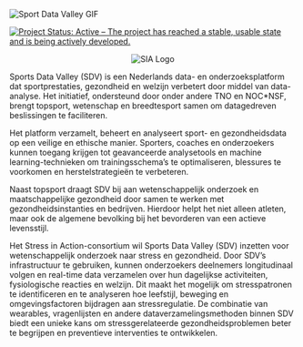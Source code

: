 ![Sport Data Valley GIF](https://info.sportdatavalley.nl/wp-content/uploads/Sport-Data-Valley-Infographic-english.gif)

[![Project Status: Active – The project has reached a stable, usable state and is being actively developed.](https://www.repostatus.org/badges/latest/active.svg)](https://www.repostatus.org/#active)

<p align="center">
  <img src="[https://stress-in-action.nl/wp-content/uploads/2023/04/sia-logo.png](https://info.sportdatavalley.nl/wp-content/uploads/Sport-Data-Valley-Infographic-english.gif)" alt="SIA Logo">
</p>

Sports Data Valley (SDV) is een Nederlands data- en onderzoeksplatform dat sportprestaties, gezondheid en welzijn verbetert door middel van data-analyse. Het initiatief, ondersteund door onder andere TNO en NOC*NSF, brengt topsport, wetenschap en breedtesport samen om datagedreven beslissingen te faciliteren.

Het platform verzamelt, beheert en analyseert sport- en gezondheidsdata op een veilige en ethische manier. Sporters, coaches en onderzoekers kunnen toegang krijgen tot geavanceerde analysetools en machine learning-technieken om trainingsschema’s te optimaliseren, blessures te voorkomen en herstelstrategieën te verbeteren.

Naast topsport draagt SDV bij aan wetenschappelijk onderzoek en maatschappelijke gezondheid door samen te werken met gezondheidsinstanties en bedrijven. Hierdoor helpt het niet alleen atleten, maar ook de algemene bevolking bij het bevorderen van een actieve levensstijl.

Het Stress in Action-consortium wil Sports Data Valley (SDV) inzetten voor wetenschappelijk onderzoek naar stress en gezondheid. Door SDV’s infrastructuur te gebruiken, kunnen onderzoekers deelnemers longitudinaal volgen en real-time data verzamelen over hun dagelijkse activiteiten, fysiologische reacties en welzijn. Dit maakt het mogelijk om stresspatronen te identificeren en te analyseren hoe leefstijl, beweging en omgevingsfactoren bijdragen aan stressregulatie. De combinatie van wearables, vragenlijsten en andere dataverzamelingsmethoden binnen SDV biedt een unieke kans om stressgerelateerde gezondheidsproblemen beter te begrijpen en preventieve interventies te ontwikkelen.
